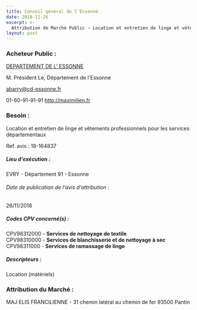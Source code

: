 ```yaml
---
title: Conseil général de l'Essonne
date: 2018-11-26
excerpt: >-
  Attribution de Marché Public - Location et entretien de linge et vêtements professionnels pour les services départementaux
layout: post
---
```


### Acheteur Public : 
<a href="/acheteur-137/siren-229102280"> DEPARTEMENT DE L' ESSONNE</a><br/>

M. Président Le, Département de l'Essonne

abarry@cd-essonne.fr

01-60-91-91-91
http://maximilien.fr
### Besoin :

Location et entretien de linge et vêtements professionnels pour les services départementaux

Ref. avis : 18-164837


##### Lieu d'exécution :

EVRY - Département 91 - Essonne

###### Date de publication de l'avis d'attribution : 
26/11/2018

##### Codes CPV concerné(s) :
CPV98312000 - **Services de nettoyage de textile** <br/>
CPV98310000 - **Services de blanchisserie et de nettoyage à sec** <br/>
CPV98311000 - **Services de ramassage de linge** <br/>

##### Descripteurs :
Location (matériels) <br/>

### Attribution du Marché :
MAJ ELIS FRANCILIENNE - 31 chemin latéral au chemin de fer 93500 Pantin <br/>
